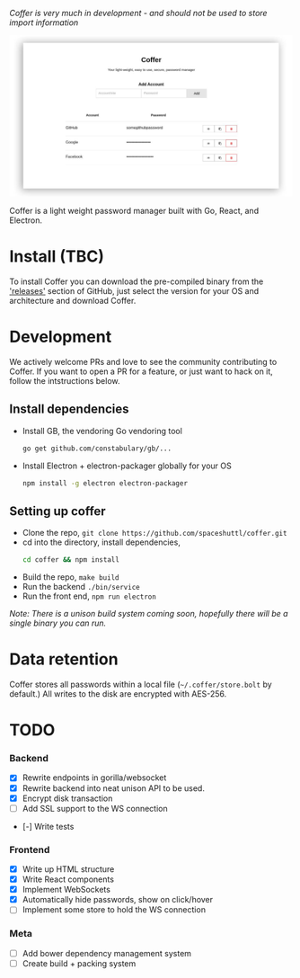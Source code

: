 *Coffer is very much in development - and should not be used to store import information*

![](screenshot.png)

Coffer is a light weight password manager built with Go, React, and Electron.

# Install (TBC)
To install Coffer you can download the pre-compiled binary from the ['releases'](https://github.com/spaceshuttl/coffer/releases/latest) section of GitHub, just select the version for your OS and architecture and download Coffer.

# Development
We actively welcome PRs and love to see the community contributing to Coffer. If you want to open a PR for a feature, or just want to hack on it, follow the intstructions below.

## Install dependencies
- Install GB, the vendoring Go vendoring tool
  ```bash
  go get github.com/constabulary/gb/...
  ```
- Install Electron + electron-packager globally for your OS
  ```bash
  npm install -g electron electron-packager
  ```

## Setting up coffer
- Clone the repo, `git clone https://github.com/spaceshuttl/coffer.git`
- cd into the directory, install dependencies,
  ```bash
  cd coffer && npm install
  ```
- Build the repo, `make build`
- Run the backend `./bin/service`
- Run the front end, `npm run electron`

*Note: There is a unison build system coming soon, hopefully there will be a single binary you can run.*

# Data retention
Coffer stores all passwords within a local file (`~/.coffer/store.bolt` by default.) All writes to the disk are encrypted with AES-256.

# TODO

### Backend
- [X] Rewrite endpoints in gorilla/websocket
- [X] Rewrite backend into neat unison API to be used.
- [X] Encrypt disk transaction
- [ ] Add SSL support to the WS connection
- [-] Write tests

### Frontend
- [X] Write up HTML structure
- [X] Write React components
- [X] Implement WebSockets
- [X] Automatically hide passwords, show on click/hover
- [ ] Implement some store to hold the WS connection

### Meta
- [ ] Add bower dependency management system
- [ ] Create build + packing system
